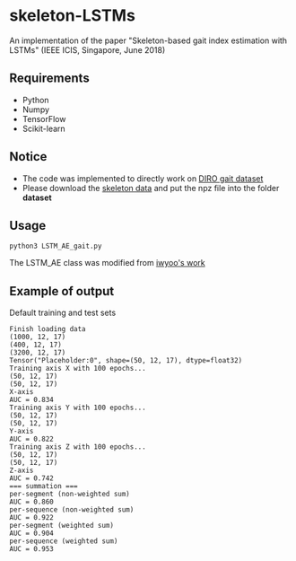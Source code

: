 # skeleton-LSTMs
An implementation of the paper "Skeleton-based gait index estimation with LSTMs" (IEEE ICIS, Singapore, June 2018)

## Requirements
* Python
* Numpy
* TensorFlow
* Scikit-learn

## Notice
* The code was implemented to directly work on [DIRO gait dataset](http://www-labs.iro.umontreal.ca/~labimage/GaitDataset/)
* Please download the [skeleton data](http://www.iro.umontreal.ca/~labimage/GaitDataset/skeletons.zip) and put the npz file into the folder **dataset**

## Usage
```
python3 LSTM_AE_gait.py
```
The LSTM_AE class was modified from [iwyoo's work](https://github.com/iwyoo/LSTM-autoencoder)

## Example of output
Default training and test sets
```
Finish loading data
(1000, 12, 17)
(400, 12, 17)
(3200, 12, 17)
Tensor("Placeholder:0", shape=(50, 12, 17), dtype=float32)
Training axis X with 100 epochs...
(50, 12, 17)
(50, 12, 17)
X-axis
AUC = 0.834
Training axis Y with 100 epochs...
(50, 12, 17)
(50, 12, 17)
Y-axis
AUC = 0.822
Training axis Z with 100 epochs...
(50, 12, 17)
(50, 12, 17)
Z-axis
AUC = 0.742
=== summation ===
per-segment (non-weighted sum)
AUC = 0.860
per-sequence (non-weighted sum)
AUC = 0.922
per-segment (weighted sum)
AUC = 0.904
per-sequence (weighted sum)
AUC = 0.953

```
